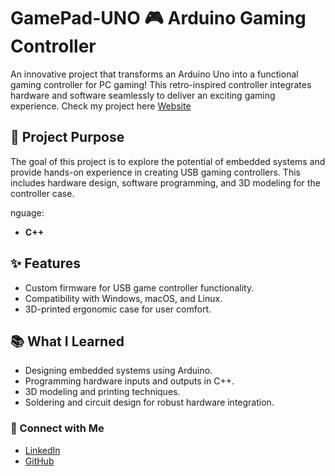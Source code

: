 # GamePad-UNO 🎮 Arduino Gaming Controller

An innovative project that transforms an Arduino Uno into a functional gaming controller for PC gaming! This retro-inspired controller integrates hardware and software seamlessly to deliver an exciting gaming experience. Check my project here [Website](https://aluevanos.com/Gamecontroller.html) 

## 🚀 Project Purpose
The goal of this project is to explore the potential of embedded systems and provide hands-on experience in creating USB gaming controllers. This includes hardware design, software programming, and 3D modeling for the controller case.

nguage:
- **C++**

## ✨ Features
- Custom firmware for USB game controller functionality.
- Compatibility with Windows, macOS, and Linux.
- 3D-printed ergonomic case for user comfort.

## 📚 What I Learned
- Designing embedded systems using Arduino.
- Programming hardware inputs and outputs in C++.
- 3D modeling and printing techniques.
- Soldering and circuit design for robust hardware integration.


### 🔗 Connect with Me
- [LinkedIn](https://www.linkedin.com/in/alexisluevanos11/)
- [GitHub](https://github.com/ALuevanos)
